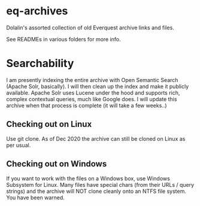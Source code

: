 # eq-archives
Dolalin's assorted collection of old Everquest archive links and files.

See READMEs in various folders for more info.

# Searchability
I am presently indexing the entire archive with Open Semantic Search (Apache Solr, basically). I will then clean up the index and make it publicly available. Apache Solr uses Lucene under the hood and supports rich, complex contextual queries, much like Google does. I will update this archive when that process is complete (it will take a few weeks..)

## Checking out on Linux
Use git clone. As of Dec 2020 the archive can still be cloned on Linux as per usual.

## Checking out on Windows
If you want to work with the files on a Windows box, use Windows Subsystem for Linux. Many files have special chars (from their URLs / query strings) and the archive will NOT clone cleanly onto an NTFS file system. You have been warned.
